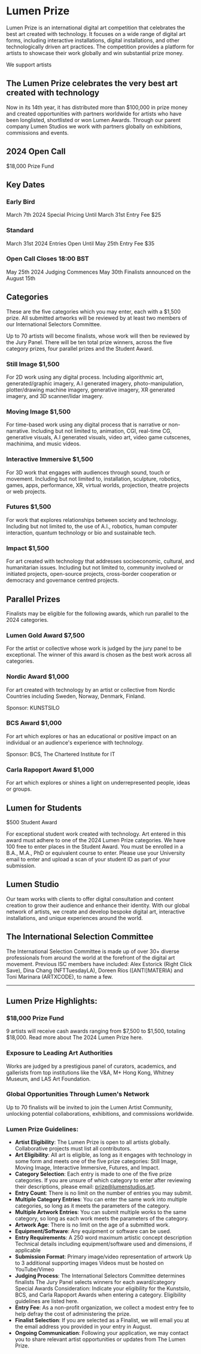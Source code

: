 # Lumen Prize
Lumen Prize is an international digital art competition that celebrates the best art created with technology. It focuses on a wide range of digital art forms, including interactive installations, digital installations, and other technologically driven art practices. The competition provides a platform for artists to showcase their work globally and win substantial prize money.

We support artists
## The Lumen Prize celebrates the very best art created with technology
Now in its 14th year, it has distributed more than $100,000 in prize money and created opportunities with partners worldwide for artists who have been longlisted, shortlisted or won Lumen Awards. Through our parent company Lumen Studios we work with partners globally on exhibitions, commissions and events.

## 2024 Open Call
$18,000 Prize Fund

## Key Dates
### Early Bird
March 7th 2024
Special Pricing Until March 31st
Entry Fee $25
### Standard
March 31st 2024
Entries Open Until May 25th
Entry Fee $35
### Open Call Closes 18:00 BST
May 25th 2024
Judging Commences May 30th
Finalists announced on the August 15th

## Categories
These are the five categories which you may enter, each with a $1,500 prize. All submitted artworks will be reviewed by at least two members of our International Selectors Committee.

Up to 70 artists will become finalists, whose work will then be reviewed by the Jury Panel. There will be ten total prize winners, across the five category prizes, four parallel prizes and the Student Award.

### Still Image $1,500
For 2D work using any digital process. Including algorithmic art, generated/graphic imagery, A.I generated imagery, photo-manipulation, plotter/drawing machine imagery, generative imagery, XR generated imagery, and 3D scanner/lidar imagery.

### Moving Image $1,500
For time-based work using any digital process that is narrative or non-narrative. Including but not limited to, animation, CGI, real-time CG, generative visuals, A.I generated visuals, video art, video game cutscenes, machinima, and music videos.

### Interactive Immersive $1,500
For 3D work that engages with audiences through sound, touch or movement. Including but not limited to, installation, sculpture, robotics, games, apps, performance, XR, virtual worlds, projection, theatre projects or web projects.

### Futures $1,500
For work that explores relationships between society and technology. Including but not limited to, the use of A.I., robotics, human computer interaction, quantum technology or bio and sustainable tech.

### Impact $1,500
For art created with technology that addresses socioeconomic, cultural, and humanitarian issues. Including but not limited to, community involved or initiated projects, open-source projects, cross-border cooperation or democracy and governance centred projects.

## Parallel Prizes
Finalists may be eligible for the following awards, which run parallel to the 2024 categories.

### Lumen Gold Award $7,500
For the artist or collective whose work is judged by the jury panel to be exceptional. The winner of this award is chosen as the best work across all categories.

### Nordic Award $1,000
For art created with technology by an artist or collective from Nordic Countries including Sweden, Norway, Denmark, Finland.

Sponsor: KUNSTSILO

### BCS Award $1,000
For art which explores or has an educational or positive impact on an individual or an audience's experience with technology.

Sponsor: BCS, The Chartered Institute for IT

### Carla Rapoport Award $1,000
For art which explores or shines a light on underrepresented people, ideas or groups.

## Lumen for Students
$500 Student Award

For exceptional student work created with technology. Art entered in this award must adhere to one of the 2024 Lumen Prize categories. We have 100 free to enter places in the Student Award. You must be enrolled in a B.A., M.A., PhD or equivalent course to enter. Please use your University email to enter and upload a scan of your student ID as part of your submission.

## Lumen Studio
Our team works with clients to offer digital consultation and content creation to grow their audience and enhance their identity. With our global network of artists, we create and develop bespoke digital art, interactive installations, and unique experiences around the world. 

## The International Selection Committee

The International Selection Committee is made up of over 30+ diverse professionals from around the world at the forefront of the digital art movement. Previous ISC members have included: Alex Estorick (Right Click Save), Dina Chang (NFTTuesdayLA), Doreen Ríos ([ANTI]MATERIA) and Toni Marinara (ARTXCODE), to name a few.

<hr/>

## Lumen Prize Highlights:

### $18,000 Prize Fund
9 artists will receive cash awards ranging from $7,500 to $1,500, totaling $18,000. Read more about The 2024 Lumen Prize here.

### Exposure to Leading Art Authorities
Works are judged by a prestigious panel of curators, academics, and gallerists from top institutions like the V&A, M+ Hong Kong, Whitney Museum, and LAS Art Foundation.

### Global Opportunities Through Lumen's Network
Up to 70 finalists will be invited to join the Lumen Artist Community, unlocking potential collaborations, exhibitions, and commissions worldwide.

### Lumen Prize Guidelines:

- **Artist Eligibility**: The Lumen Prize is open to all artists globally. Collaborative projects must list all contributors.
- **Art Eligibility**: All art is eligible, as long as it engages with technology in some form and meets one of the five prize categories: Still Image, Moving Image, Interactive Immersive, Futures, and Impact.
- **Category Selection**: Each entry is made to one of the five prize categories. If you are unsure of which category to enter after reviewing their descriptions, please email: prize@lumenstudios.art.
- **Entry Count**: There is no limit on the number of entries you may submit.
- **Multiple Category Entries**: You can enter the same work into multiple categories, so long as it meets the parameters of the category.
- **Multiple Artwork Entries**: You can submit multiple works to the same category, so long as each work meets the parameters of the category. 
- **Artwork Age**: There is no limit on the age of a submitted work.
- **Equipment/Software**: Any equipment or software can be used.
- **Entry Requirements**:
A 250 word maximum artistic concept description
Technical details including equipment/software used and dimensions, if applicable
- **Submission Format**:
Primary image/video representation of artwork
Up to 3 additional supporting images
Videos must be hosted on YouTube/Vimeo
- **Judging Process**:
The International Selectors Committee determines finalists
The Jury Panel selects winners for each award/category
Special Awards Consideration: Indicate your eligibility for the Kunstsilo, BCS, and Carla Rapoport Awards when entering a category. Eligibility guidelines are listed here.
- **Entry Fee**: As a non-profit organization, we collect a modest entry fee to help defray the cost of administering the prize.
- **Finalist Selection**: If you are selected as a Finalist, we will email you at the email address you provided in your entry in August. 
- **Ongoing Communication**: Following your application, we may contact you to share relevant artist opportunities or updates from The Lumen Prize.
